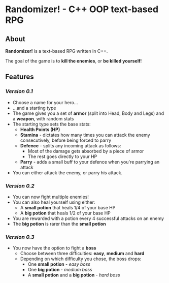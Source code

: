 # **Randomizer! - C++ OOP text-based RPG**

## **About**

**Randomizer!** is a text-based RPG written in C++.

The goal of the game is to **kill the enemies**, or **be killed yourself**!

## **Features**

### ***Version 0.1***

- Choose a name for your hero...
- ...and a starting type
- The game gives you a set of **armor** (split into Head, Body and Legs) and a **weapon**, with random stats
- The starting type sets the base stats:
    - **Health Points (HP)**
    - **Stamina** - dictates how many times you can attack the enemy consecutively, before being forced to parry
    - **Defence** - splits any incoming attack as follows:
        - Most of the damage gets absorbed by a piece of armor
        - The rest goes directly to your HP
    - **Parry** - adds a small buff to your defence when you're parrying an attack
- You can either attack the enemy, or parry his attack.

### ***Version 0.2***

- You can now fight multiple enemies!
- You can also heal yourself using either:
  - A **small potion** that heals 1/4 of your base HP
  - A **big potion** that heals 1/2 of your base HP
- You are rewarded with a potion every 4 successful attacks on an enemy
- The **big potion** is rarer than the **small potion**

### ***Version 0.3***

- You now have the option to fight a **boss**
  - Choose between three difficulties: **easy**, **medium** and **hard**
  - Depending on which difficulty you chose, the boss drops:
    - One **small potion** - *easy boss*
    - One **big potion** - *medium boss*
    - A **small potion** and a **big potion** - *hard boss*